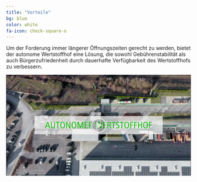 ```yaml
---
title: "Vorteile"
bg: blue
color: white
fa-icon: check-square-o
---
```

<!--
#### Vorteile
-->

Um der Forderung immer längerer Öffnungszeiten gerecht zu werden, bietet der autonome Wertstoffhof eine Lösung, die sowohl Gebührenstabilität als auch Bürgerzufriedenheit durch dauerhafte Verfügbarkeit des Wertstoffhofs zu verbessern. 


[![Umweltbetriebe - Autonomer Wertstoffhof -- 17-01-2024.mp4](img/20240119145212.png)](https://drive.google.com/open?id=1CrWcoqvrywSNuvga4D4toHOJk3RXJXGW&usp=drive_copy)

